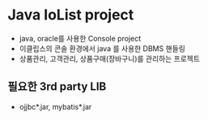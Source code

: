 # Java IoList project

- java, oracle를 사용한 Console project
- 이클립스의 콘솔 환경에서 java 를 사용한 DBMS 핸들링
- 상품관리, 고객관리, 상품구매(장바구니)를 관리하는 프로젝트

## 필요한 3rd party LIB

- ojjbc*.jar, mybatis*.jar